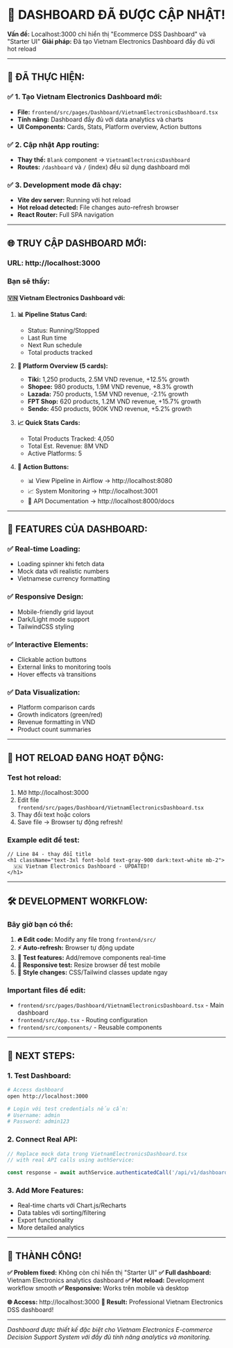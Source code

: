 # 🎉 DASHBOARD ĐÃ ĐƯỢC CẬP NHẬT!

**Vấn đề:** Localhost:3000 chỉ hiển thị "Ecommerce DSS Dashboard" và "Starter UI"
**Giải pháp:** Đã tạo Vietnam Electronics Dashboard đầy đủ với hot reload

---

## 🚀 **ĐÃ THỰC HIỆN:**

### ✅ **1. Tạo Vietnam Electronics Dashboard mới:**
- **File:** `frontend/src/pages/Dashboard/VietnamElectronicsDashboard.tsx`
- **Tính năng:** Dashboard đầy đủ với data analytics và charts
- **UI Components:** Cards, Stats, Platform overview, Action buttons

### ✅ **2. Cập nhật App routing:**
- **Thay thế:** `Blank` component → `VietnamElectronicsDashboard`
- **Routes:** `/dashboard` và `/` (index) đều sử dụng dashboard mới

### ✅ **3. Development mode đã chạy:**
- **Vite dev server:** Running với hot reload
- **Hot reload detected:** File changes auto-refresh browser
- **React Router:** Full SPA navigation

---

## 🌐 **TRUY CẬP DASHBOARD MỚI:**

### **URL:** http://localhost:3000

### **Bạn sẽ thấy:**

#### 🇻🇳 **Vietnam Electronics Dashboard với:**

1. **📊 Pipeline Status Card:**
   - Status: Running/Stopped
   - Last Run time
   - Next Run schedule
   - Total products tracked

2. **🏪 Platform Overview (5 cards):**
   - **Tiki:** 1,250 products, 2.5M VND revenue, +12.5% growth
   - **Shopee:** 980 products, 1.9M VND revenue, +8.3% growth
   - **Lazada:** 750 products, 1.5M VND revenue, -2.1% growth
   - **FPT Shop:** 620 products, 1.2M VND revenue, +15.7% growth
   - **Sendo:** 450 products, 900K VND revenue, +5.2% growth

3. **📈 Quick Stats Cards:**
   - Total Products Tracked: 4,050
   - Total Est. Revenue: 8M VND
   - Active Platforms: 5

4. **🔗 Action Buttons:**
   - 📊 View Pipeline in Airflow → http://localhost:8080
   - 📈 System Monitoring → http://localhost:3001
   - 🔧 API Documentation → http://localhost:8000/docs

---

## 🎯 **FEATURES CỦA DASHBOARD:**

### ✅ **Real-time Loading:**
- Loading spinner khi fetch data
- Mock data với realistic numbers
- Vietnamese currency formatting

### ✅ **Responsive Design:**
- Mobile-friendly grid layout
- Dark/Light mode support
- TailwindCSS styling

### ✅ **Interactive Elements:**
- Clickable action buttons
- External links to monitoring tools
- Hover effects và transitions

### ✅ **Data Visualization:**
- Platform comparison cards
- Growth indicators (green/red)
- Revenue formatting in VND
- Product count summaries

---

## 🔄 **HOT RELOAD ĐANG HOẠT ĐỘNG:**

### **Test hot reload:**
1. Mở http://localhost:3000
2. Edit file `frontend/src/pages/Dashboard/VietnamElectronicsDashboard.tsx`
3. Thay đổi text hoặc colors
4. Save file → Browser tự động refresh!

### **Example edit để test:**
```tsx
// Line 84 - thay đổi title
<h1 className="text-3xl font-bold text-gray-900 dark:text-white mb-2">
  🇻🇳 Vietnam Electronics Dashboard - UPDATED!
</h1>
```

---

## 🛠️ **DEVELOPMENT WORKFLOW:**

### **Bây giờ bạn có thể:**

1. **🔥 Edit code:** Modify any file trong `frontend/src/`
2. **⚡ Auto-refresh:** Browser tự động update
3. **🧪 Test features:** Add/remove components real-time
4. **📱 Responsive test:** Resize browser để test mobile
5. **🎨 Style changes:** CSS/Tailwind classes update ngay

### **Important files để edit:**
- `frontend/src/pages/Dashboard/VietnamElectronicsDashboard.tsx` - Main dashboard
- `frontend/src/App.tsx` - Routing configuration
- `frontend/src/components/` - Reusable components

---

## 🎯 **NEXT STEPS:**

### **1. Test Dashboard:**
```bash
# Access dashboard
open http://localhost:3000

# Login với test credentials nếu cần:
# Username: admin
# Password: admin123
```

### **2. Connect Real API:**
```typescript
// Replace mock data trong VietnamElectronicsDashboard.tsx
// with real API calls using authService:

const response = await authService.authenticatedCall('/api/v1/dashboard/vietnam-electronics');
```

### **3. Add More Features:**
- Real-time charts với Chart.js/Recharts
- Data tables với sorting/filtering
- Export functionality
- More detailed analytics

---

## 🎉 **THÀNH CÔNG!**

**✅ Problem fixed:** Không còn chỉ hiển thị "Starter UI"
**✅ Full dashboard:** Vietnam Electronics analytics dashboard
**✅ Hot reload:** Development workflow smooth
**✅ Responsive:** Works trên mobile và desktop

**🌐 Access:** http://localhost:3000
**🎯 Result:** Professional Vietnam Electronics DSS dashboard!

---

*Dashboard được thiết kế đặc biệt cho Vietnam Electronics E-commerce Decision Support System với đầy đủ tính năng analytics và monitoring.*